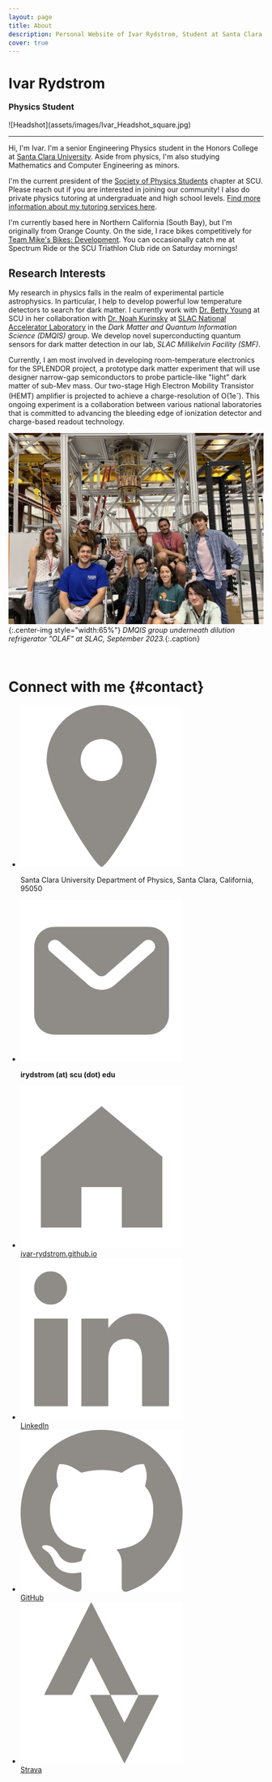 ```yaml
---
layout: page
title: About
description: Personal Website of Ivar Rydstrom, Student at Santa Clara University
cover: true
---
```

<style>article header {display: none;}</style>
<div class='h1 heading' markdown='1'>
<div markdown='1'>

# Ivar Rydstrom

<h3 class="subtitle" style="margin-top: 0px">Physics Student</h3>
</div>
![Headshot](assets/images/Ivar_Headshot_square.jpg)
</div>

<hr>

Hi, I'm Ivar. I'm a senior Engineering Physics student in the Honors College at [Santa Clara University](https://www.scu.edu/cas/physics/). Aside from physics, I'm also studying Mathematics and Computer Engineering as minors.

I'm the current president of the [Society of Physics Students](https://www.instagram.com/scu.sps/) chapter at SCU. Please reach out if you are interested in joining our community! I also do private physics tutoring at undergraduate and high school levels. [Find more information about my tutoring services here](/tutoring).

I'm currently based here in Northern California (South Bay), but I'm originally from Orange County. On the side, I race bikes competitively for [Team Mike's Bikes: Development](https://www.teammikesbikes.com/). You can occasionally catch me at Spectrum Ride or the SCU Triathlon Club ride on Saturday mornings!

## Research Interests

My research in physics falls in the realm of experimental particle astrophysics. In particular, I help to develop powerful low temperature detectors to search for dark matter. I currently work with [Dr. Betty Young](https://www.scu.edu/cas/physics/faculty/betty-a-young/) at SCU in her collaboration with [Dr. Noah Kurinsky](https://kipac.stanford.edu/people/noah-kurinsky-0) at [SLAC National Accelerator Laboratory](https://www6.slac.stanford.edu/) in the *Dark Matter and Quantum Information Science (DMQIS)* group. We develop novel superconducting quantum sensors for dark matter detection in our lab, *SLAC Millikelvin Facility (SMF)*.

Currently, I am most involved in developing room-temperature electronics for the SPLENDOR project, a prototype dark matter experiment that will use designer narrow-gap semiconductors to probe particle-like "light" dark matter of sub-Mev mass. Our two-stage High Electron Mobility Transistor (HEMT) amplifier is projected to achieve a charge-resolution of O(1e<sup>-</sup>). This ongoing experiment is a collaboration between various national laboratories that is committed to advancing the bleeding edge of ionization detector and charge-based readout technology.

![DMQIS Group Photo](/assets/images/group_photo.jpg){:.center-img style="width:65%"}
*DMQIS group underneath dilution refrigerator "OLAF" at SLAC, September 2023.*{:.caption}

<br>

<div class="h1" id="contact-heading" markdown="1">

# Connect with me {#contact}

</div>
<div class="info-section">
    <ul>
        <li>
            <div><img src="assets/images/location-pin.png" alt="location"></div>
            <p class="bold">Santa Clara University Department of Physics, Santa Clara, California, 95050</p>
        </li>
        <li>
            <div><img src="assets/images/mail-pin.png"></div>
            <p style="font-weight:bold">irydstrom (at) scu (dot) edu</p>        
        </li>
        <li>
            <div><img src="assets/images/web-pin.png" alt="website"></div>
            <a href="https://ivar-rydstrom.github.io/" class="bold">ivar-rydstrom.github.io</a>
        </li>
        <li>
            <div><img src="assets/images/linkedin-pin.png"></div>
            <a href="https://www.linkedin.com/in/ivar-rydstrom/" class="bold">LinkedIn</a>
        </li>
        <li>
            <div><img src="assets/images/github-pin.png"></div>
            <a href="https://github.com/Ivar-Rydstrom" class="bold">GitHub</a>
        </li>
        <li>
            <div><img src="assets/images/strava-pin.png"></div>
            <a href="https://www.strava.com/athletes/69009354" class="bold">Strava</a>
        </li>
    </ul>
</div>

